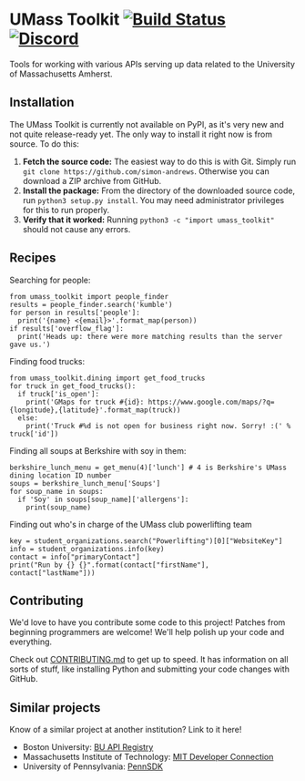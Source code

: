 
UMass Toolkit [![Build Status](https://travis-ci.org/simon-andrews/umass-toolkit.svg?branch=master)](https://travis-ci.org/simon-andrews/umass-toolkit) [![Discord](https://img.shields.io/discord/469301310072684546.svg)](https://discord.gg/7Szhww5)
=============================================================================================================
Tools for working with various APIs serving up data related to the University of Massachusetts Amherst.

Installation
------------
The UMass Toolkit is currently not available on PyPI, as it's very new and not quite release-ready yet. The only way to install it right now is from source. To do this:

1. **Fetch the source code:** The easiest way to do this is with Git. Simply run `git clone https://github.com/simon-andrews`. Otherwise you can download a ZIP archive from GitHub.
2. **Install the package:** From the directory of the downloaded source code, run `python3 setup.py install`. You may need administrator privileges for this to run properly.
3. **Verify that it worked:** Running `python3 -c "import umass_toolkit"` should not cause any errors.

Recipes
-------
Searching for people:
```python3
from umass_toolkit import people_finder
results = people_finder.search('kumble')
for person in results['people']:
  print('{name} <{email}>'.format_map(person))
if results['overflow_flag']:
  print('Heads up: there were more matching results than the server gave us.')
```

Finding food trucks:
```python3
from umass_toolkit.dining import get_food_trucks
for truck in get_food_trucks():
  if truck['is_open']:
    print('GMaps for truck #{id}: https://www.google.com/maps/?q={longitude},{latitude}'.format_map(truck))
  else:
    print('Truck #%d is not open for business right now. Sorry! :(' % truck['id'])
```

Finding all soups at Berkshire with soy in them:
```python3
berkshire_lunch_menu = get_menu(4)['lunch'] # 4 is Berkshire's UMass dining location ID number
soups = berkshire_lunch_menu['Soups']
for soup_name in soups:
  if 'Soy' in soups[soup_name]['allergens']:
    print(soup_name)
```

Finding out who's in charge of the UMass club powerlifting team
```python3
key = student_organizations.search("Powerlifting")[0]["WebsiteKey"]
info = student_organizations.info(key)
contact = info["primaryContact"]
print("Run by {} {}".format(contact["firstName"], contact["lastName"]))
```

Contributing
------------
We'd love to have you contribute some code to this project! Patches from beginning programmers are welcome! We'll help polish up your code and everything.

Check out [CONTRIBUTING.md](https://github.com/simon-andrews/umass-toolkit/blob/master/CONTRIBUTING.md) to get up to speed. It has information on all sorts of stuff, like installing Python and submitting your code changes with GitHub.

Similar projects
----------------
Know of a similar project at another institution? Link to it here!
 * Boston University: [BU API Registry](https://webapi.bu.edu/)
 * Massachusetts Institute of Technology: [MIT Developer Connection](https://ist.mit.edu/apis)
 * University of Pennsylvania: [PennSDK](https://github.com/pennlabs/penn-sdk-python)
